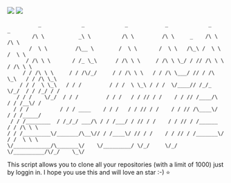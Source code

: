 ![](https://img.shields.io/badge/Shell_Script-121011?style=for-the-badge&logo=gnu-bash&logoColor=white)
![](https://img.shields.io/badge/GNU%20Bash-4EAA25?style=for-the-badge&logo=GNU%20Bash&logoColor=white)

````
          _             _             _            _             _            _     
        /\ \           _\ \          /\ \         /\ \     _    /\ \         /\ \   
       /  \ \         /\__ \        /  \ \       /  \ \   /\_\ /  \ \       /  \ \  
      / /\ \ \       / /_ \_\      / /\ \ \     / /\ \ \_/ / // /\ \ \     / /\ \ \ 
     / / /\ \ \     / / /\/_/     / / /\ \ \   / / /\ \___/ // / /\ \_\   / / /\ \_\
    / / /  \ \_\   / / /         / / /  \ \_\ / / /  \/____// /_/_ \/_/  / / /_/ / /
   / / /    \/_/  / / /         / / /   / / // / /    / / // /____/\    / / /__\/ / 
  / / /          / / / ____    / / /   / / // / /    / / // /\____\/   / / /_____/  
 / / /________  / /_/_/ ___/\ / / /___/ / // / /    / / // / /______  / / /\ \ \    
/ / /_________\/_______/\__\// / /____\/ // / /    / / // / /_______\/ / /  \ \ \   
\/____________/\_______\/    \/_________/ \/_/     \/_/ \/__________/\/_/    \_\/
````

This script allows you to clone all your repositories (with a limit of 1000) just by loggin in.
I hope you use this and will love an star :-) ⭐
